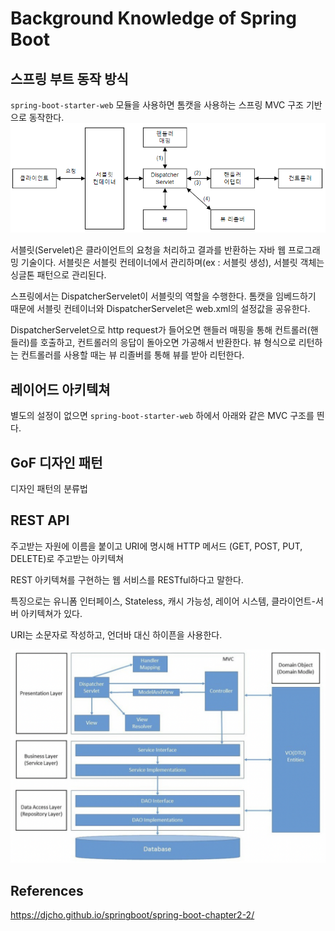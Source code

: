 # Background Knowledge of Spring Boot

## 스프링 부트 동작 방식

`spring-boot-starter-web` 모듈을 사용하면 톰캣을 사용하는 스프링 MVC 구조 기반으로 동작한다.
![Alt text](image-2.png)

서블릿(Servelet)은 클라이언트의 요청을 처리하고 결과를 반환하는 자바 웹 프로그래밍 기술이다. 서블릿은 서블릿 컨테이너에서 관리하며(ex : 서블릿 생성), 서블릿 객체는 싱글톤 패턴으로 관리된다.

스프링에서는 DispatcherServelet이 서블릿의 역할을 수행한다. 톰캣을 임베드하기 때문에 서블릿 컨테이너와 DispatcherServelet은 web.xml의 설정값을 공유한다.

DispatcherServelet으로 http request가 들어오면 핸들러 매핑을 통해 컨트롤러(핸들러)를 호출하고, 컨트롤러의 응답이 돌아오면 가공해서 반환한다. 뷰 형식으로 리턴하는 컨트롤러를 사용할 때는 뷰 리졸버를 통해 뷰를 받아 리턴한다.

## 레이어드 아키텍쳐

별도의 설정이 없으면 `spring-boot-starter-web` 하에서 아래와 같은 MVC 구조를 띈다.

## GoF 디자인 패턴

디자인 패턴의 분류법

## REST API

주고받는 자원에 이름을 붙이고 URI에 명시해 HTTP 메서드 (GET, POST, PUT, DELETE)로 주고받는 아키텍쳐

REST 아키텍쳐를 구현하는 웹 서비스를 RESTful하다고 말한다.

특징으로는 유니폼 인터페이스, Stateless, 캐시 가능성, 레이어 시스템, 클라이언트-서버 아키텍쳐가 있다.

URI는 소문자로 작성하고, 언더바 대신 하이픈을 사용한다.

![Alt text](image-3.png)

## References

https://djcho.github.io/springboot/spring-boot-chapter2-2/